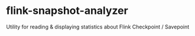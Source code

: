 # flink-snapshot-analyzer
Utility for reading &amp; displaying statistics about Flink Checkpoint / Savepoint